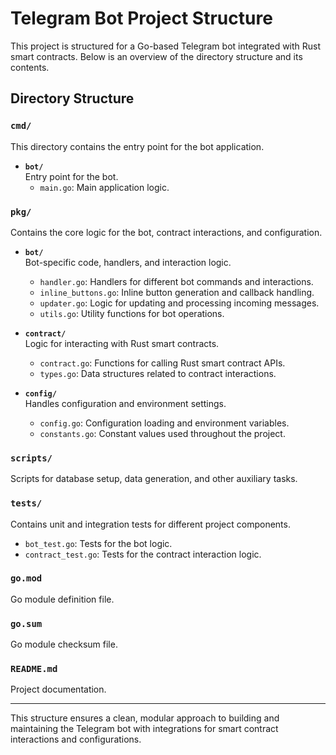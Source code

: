 # Telegram Bot Project Structure

This project is structured for a Go-based Telegram bot integrated with Rust smart contracts. Below is an overview of the directory structure and its contents.

## Directory Structure

### `cmd/`

This directory contains the entry point for the bot application.

- **`bot/`**  
  Entry point for the bot.
  - `main.go`: Main application logic.

### `pkg/`

Contains the core logic for the bot, contract interactions, and configuration.

- **`bot/`**  
  Bot-specific code, handlers, and interaction logic.
  - `handler.go`: Handlers for different bot commands and interactions.
  - `inline_buttons.go`: Inline button generation and callback handling.
  - `updater.go`: Logic for updating and processing incoming messages.
  - `utils.go`: Utility functions for bot operations.

- **`contract/`**  
  Logic for interacting with Rust smart contracts.
  - `contract.go`: Functions for calling Rust smart contract APIs.
  - `types.go`: Data structures related to contract interactions.

- **`config/`**  
  Handles configuration and environment settings.
  - `config.go`: Configuration loading and environment variables.
  - `constants.go`: Constant values used throughout the project.

### `scripts/`

Scripts for database setup, data generation, and other auxiliary tasks.

### `tests/`

Contains unit and integration tests for different project components.

- `bot_test.go`: Tests for the bot logic.
- `contract_test.go`: Tests for the contract interaction logic.

### `go.mod`

Go module definition file.

### `go.sum`

Go module checksum file.

### `README.md`

Project documentation.

---

This structure ensures a clean, modular approach to building and maintaining the Telegram bot with integrations for smart contract interactions and configurations.
